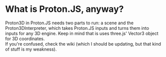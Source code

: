 # What is Proton.JS, anyway?
Proton3D in Proton.JS needs two parts to run: a scene and the Proton3DInterpreter, which takes Proton.JS inputs and turns them into inputs for any 3D engine. Keep in mind that is uses three.js' Vector3 object for 3D coordinates.  
If you're confused, check the wiki (which I should be updating, but that kind of stuff is my weakness).
